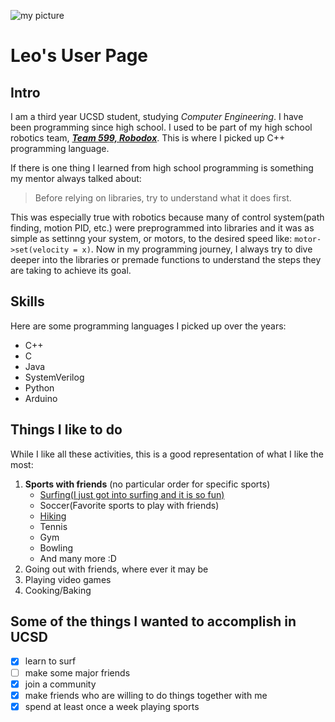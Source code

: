 ![my picture](IMG_6992.png)
# Leo's User Page
## Intro
I am a third year UCSD student, studying *Computer Engineering*. I have been programming since high school. I used to be part of my high school robotics team, 
[***Team 599, Robodox***](https://therobodox.org/). This is where I picked up C++ programming language. 

If there is one thing I learned from high school programming is something my mentor always talked about:
> Before relying on libraries, try to understand what it does first.

This was especially true with robotics because many of control system(path finding, motion PID, etc.) were preprogrammed into libraries and it was as simple as settinng your system, or motors, to the desired speed like: `motor->set(velocity = x)`. Now in my programming journey, I always try to dive deeper into the libraries or premade functions to understand the steps they are taking to achieve its goal.

## Skills
Here are some programming languages I picked up over the years:
- C++
- C
- Java
- SystemVerilog
- Python
- Arduino

## Things I like to do
While I like all these activities, this is a good representation of what I like the most:
1. **Sports with friends** (no particular order for specific sports)
   - [Surfing(I just got into surfing and it is so fun)](Pictures/surf.jpg)
   - Soccer(Favorite sports to play with friends)
   - [Hiking](Pictures/hike.jpg)
   - Tennis
   - Gym
   - Bowling
   - And many more :D
2. Going out with friends, where ever it may be
3. Playing video games
4. Cooking/Baking

## Some of the things I wanted to accomplish in UCSD
- [x] learn to surf
- [ ] make some major friends
- [x] join a community
- [x] make friends who are willing to do things together with me
- [x] spend at least once a week playing sports